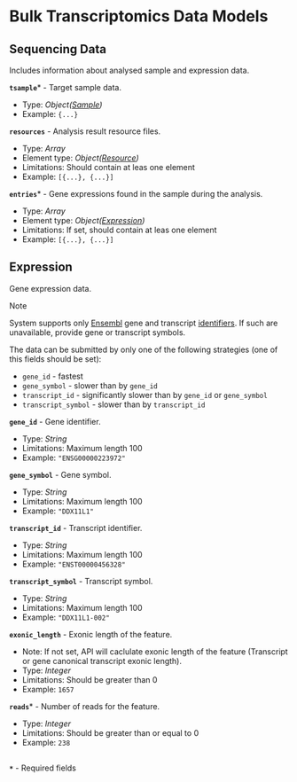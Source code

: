 # Bulk Transcriptomics Data Models

## Sequencing Data
Includes information about analysed sample and expression data.

**`tsample`*** - Target sample data. 
- Type: _Object([Sample](api-models-sample.md))_
- Example: `{...}`

**`resources`** - Analysis result resource files.
- Type: _Array_
- Element type: _Object([Resource](api-models-resource.md))_
- Limitations: Should contain at leas one element
- Example: `[{...}, {...}]`

**`entries`*** - Gene expressions found in the sample during the analysis.
- Type: _Array_
- Element type: _Object([Expression](api-models-rna-expression.md#expression))_
- Limitations: If set, should contain at leas one element
- Example: `[{...}, {...}]`

## Expression
Gene expression data.

> [!Note]
> System supports only [Ensembl](https://www.ensembl.org/index.html) gene and transcript [identifiers](https://www.ensembl.org/info/genome/stable_ids/index.html). If such are unavailable, provide gene or transcript symbols.

The data can be submitted by only one of the following strategies (one of this fields should be set):
- `gene_id` - fastest
- `gene_symbol` - slower than by `gene_id`
- `transcript_id` - significantly slower than by `gene_id` or `gene_symbol`
- `transcript_symbol` - slower than by `transcript_id`

**`gene_id`** - Gene identifier. 
- Type: _String_
- Limitations: Maximum length 100
- Example: `"ENSG00000223972"`

**`gene_symbol`** - Gene symbol.
- Type: _String_
- Limitations: Maximum length 100
- Example: `"DDX11L1"`

**`transcript_id`** - Transcript identifier.
- Type: _String_
- Limitations: Maximum length 100
- Example: `"ENST00000456328"`

**`transcript_symbol`** - Transcript symbol.
- Type: _String_
- Limitations: Maximum length 100
- Example: `"DDX11L1-002"`

**`exonic_length`** - Exonic length of the feature.
- Note: If not set, API will caclulate exonic length of the feature (Transcript or gene canonical transcript exonic length).
- Type: _Integer_
- Limitations: Should be greater than 0
- Example: `1657`

**`reads`*** - Number of reads for the feature.
- Type: _Integer_
- Limitations: Should be greater than or equal to 0
- Example: `238`

##
**`*`** - Required fields
